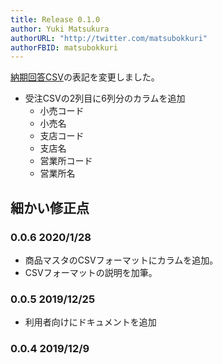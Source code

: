 ```yaml
---
title: Release 0.1.0
author: Yuki Matsukura
authorURL: "http://twitter.com/matsubokkuri"
authorFBID: matsubokkuri
---
```


[納期回答CSV](/docs/csv)の表記を変更しました。

- 受注CSVの2列目に6列分のカラムを追加
  - 小売コード
  - 小売名
  - 支店コード
  - 支店名
  - 営業所コード
  - 営業所名

## 細かい修正点

### 0.0.6 2020/1/28

- 商品マスタのCSVフォーマットにカラムを追加。
- CSVフォーマットの説明を加筆。

### 0.0.5 2019/12/25

- 利用者向けにドキュメントを追加

### 0.0.4 2019/12/9

